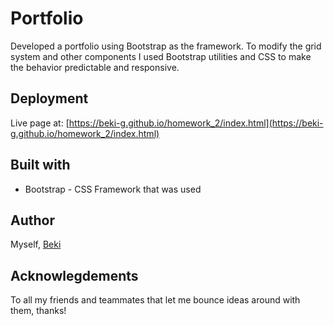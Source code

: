 # Portfolio
Developed a portfolio using Bootstrap as the framework. To modify the grid system and other components I used Bootstrap utilities and CSS to make the behavior predictable and responsive.

## Deployment
Live page at: [https://beki-g.github.io/homework_2/index.html](https://beki-g.github.io/homework_2/index.html)

## Built with
* Bootstrap - CSS Framework that was used

## Author
Myself, [Beki](https://github.com/Beki-G)

## Acknowlegdements 
To all my friends and teammates that let me bounce ideas around with them, thanks!
